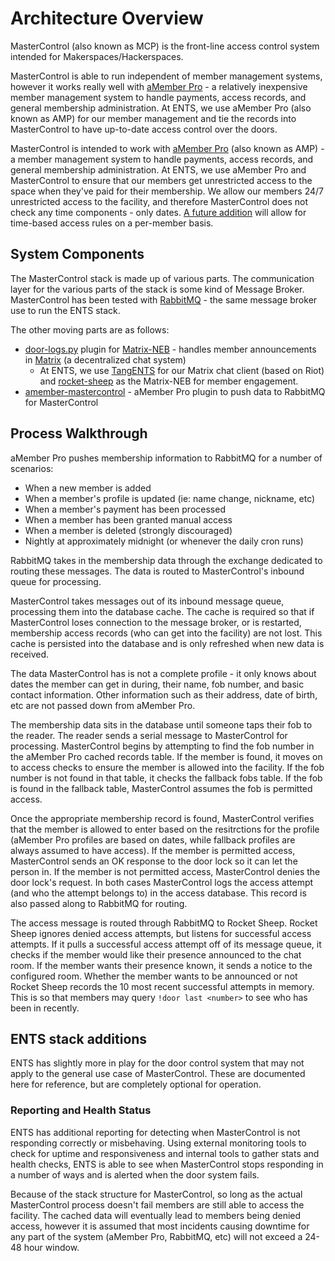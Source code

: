 # Architecture Overview

MasterControl (also known as MCP) is the front-line access control system intended for Makerspaces/Hackerspaces.

MasterControl is able to run independent of member management systems, however it works really well with [aMember Pro](http://www.amember.com/) - a relatively inexpensive member management system to handle payments, access records, and general membership administration. At ENTS, we use aMember Pro (also known as AMP) for our member management and tie the records into MasterControl to have up-to-date access control over the doors.

MasterControl is intended to work with [aMember Pro](http://www.amember.com/) (also known as AMP) - a member management system to handle payments, access records, and general membership administration. At ENTS, we use aMember Pro and MasterControl to ensure that our members get unrestricted access to the space when they've paid for their membership. We allow our members 24/7 unrestricted access to the facility, and therefore MasterControl does not check any time components - only dates. [A future addition](https://github.com/ENTS-Source/MasterControl/issues/2) will allow for time-based access rules on a per-member basis.
 
## System Components

The MasterControl stack is made up of various parts. The communication layer for the various parts of the stack is some kind of Message Broker. MasterControl has been tested with [RabbitMQ](https://www.rabbitmq.com/) - the same message broker use to run the ENTS stack.

The other moving parts are as follows:
* [door-logs.py](https://github.com/ENTS-Source/rocket-sheep/blob/master/plugins/door_logs.py) plugin for [Matrix-NEB](https://github.com/matrix-org/Matrix-NEB) - handles member announcements in [Matrix](https://matrix.org) (a decentralized chat system)
  * At ENTS, we use [TangENTS](https://tang.ents.ca) for our Matrix chat client (based on Riot) and [rocket-sheep](https://github.com/ENTS-Source/rocket-sheep) as the Matrix-NEB for member engagement.
* [amember-mastercontrol](https://github.com/ENTS-Source/amember-mastercontrol) - aMember Pro plugin to push data to RabbitMQ for MasterControl

## Process Walkthrough

aMember Pro pushes membership information to RabbitMQ for a number of scenarios: 
* When a new member is added
* When a member's profile is updated (ie: name change, nickname, etc)
* When a member's payment has been processed
* When a member has been granted manual access
* When a member is deleted (strongly discouraged)
* Nightly at approximately midnight (or whenever the daily cron runs)

RabbitMQ takes in the membership data through the exchange dedicated to routing these messages. The data is routed to MasterControl's inbound queue for processing.

MasterControl takes messages out of its inbound message queue, processing them into the database cache. The cache is required so that if MasterControl loses connection to the message broker, or is restarted, membership access records (who can get into the facility) are not lost. This cache is persisted into the database and is only refreshed when new data is received.

The data MasterControl has is not a complete profile - it only knows about dates the member can get in during, their name, fob number, and basic contact information. Other information such as their address, date of birth, etc are not passed down from aMember Pro.

The membership data sits in the database until someone taps their fob to the reader. The reader sends a serial message to MasterControl for processing. MasterControl begins by attempting to find the fob number in the aMember Pro cached records table. If the member is found, it moves on to access checks to ensure the member is allowed into the facility. If the fob number is not found in that table, it checks the fallback fobs table. If the fob is found in the fallback table, MasterControl assumes the fob is permitted access.

Once the appropriate membership record is found, MasterControl verifies that the member is allowed to enter based on the resitrctions for the profile (aMember Pro profiles are based on dates, while fallback profiles are always assumed to have access). If the member is permitted access, MasterControl sends an OK response to the door lock so it can let the person in. If the member is not permitted access, MasterControl denies the door lock's request. In both cases MasterControl logs the access attempt (and who the attempt belongs to) in the access database. This record is also passed along to RabbitMQ for routing.

The access message is routed through RabbitMQ to Rocket Sheep. Rocket Sheep ignores denied access attempts, but listens for successful access attempts. If it pulls a successful access attempt off of its message queue, it checks if the member would like their presence announced to the chat room. If the member wants their presence known, it sends a notice to the configured room. Whether the member wants to be announced or not Rocket Sheep records the 10 most recent successful attempts in memory. This is so that members may query `!door last <number>` to see who has been in recently.

## ENTS stack additions

ENTS has slightly more in play for the door control system that may not apply to the general use case of MasterControl. These are documented here for reference, but are completely optional for operation.

### Reporting and Health Status

ENTS has additional reporting for detecting when MasterControl is not responding correctly or misbehaving. Using external monitoring tools to check for uptime and responsiveness and internal tools to gather stats and health checks, ENTS is able to see when MasterControl stops responding in a number of ways and is alerted when the door system fails.

Because of the stack structure for MasterControl, so long as the actual MasterControl process doesn't fail members are still able to access the facility. The cached data will eventually lead to members being denied access, however it is assumed that most incidents causing downtime for any part of the system (aMember Pro, RabbitMQ, etc) will not exceed a 24-48 hour window.
